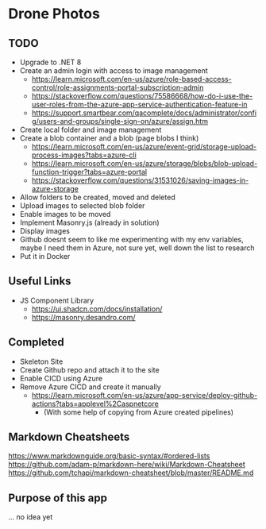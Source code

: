 # Drone Photos

## TODO
- Upgrade to .NET 8
- Create an admin login with access to image management
  - https://learn.microsoft.com/en-us/azure/role-based-access-control/role-assignments-portal-subscription-admin
  - https://stackoverflow.com/questions/75586668/how-do-i-use-the-user-roles-from-the-azure-app-service-authentication-feature-in
  - https://support.smartbear.com/qacomplete/docs/administrator/config/users-and-groups/single-sign-on/azure/assign.htm
- Create local folder and image management
- Create a blob container and a blob (page blobs I think)
  - https://learn.microsoft.com/en-us/azure/event-grid/storage-upload-process-images?tabs=azure-cli 
  - https://learn.microsoft.com/en-us/azure/storage/blobs/blob-upload-function-trigger?tabs=azure-portal
  - https://stackoverflow.com/questions/31531026/saving-images-in-azure-storage
- Allow folders to be created, moved and deleted
- Upload images to selected blob folder 
- Enable images to be moved
- Implement Masonry.js (already in solution)
- Display images
- Github doesnt seem to like me experimenting with my env variables, maybe I need them in Azure, not sure yet, well down the list to research
- Put it in Docker 

## Useful Links
- JS Component Library
  - https://ui.shadcn.com/docs/installation/
  - https://masonry.desandro.com/

## Completed

- Skeleton Site
- Create Github repo and attach it to the site
- Enable CICD using Azure
- Remove Azure CICD and create it manually
  - https://learn.microsoft.com/en-us/azure/app-service/deploy-github-actions?tabs=applevel%2Caspnetcore
    - (With some help of copying from Azure created pipelines)

## Markdown Cheatsheets
https://www.markdownguide.org/basic-syntax/#ordered-lists  
https://github.com/adam-p/markdown-here/wiki/Markdown-Cheatsheet  
https://github.com/tchapi/markdown-cheatsheet/blob/master/README.md


## Purpose of this app
... no idea yet